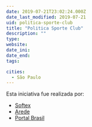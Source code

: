 ```yaml
---
date: 2019-07-21T23:02:24.000Z
date_last_modified: 2019-07-21
uid: politica-sporte-club
title: "Politica Sporte Club"
description: ""
type: 
website: 
date_ini: 
date_end: 
tags:

cities: 
  - São Paulo
---
```


Esta iniciativa fue realizada por:

- [Softex](/organizaciones/softex)
- [Arede](/organizaciones/arede)
- [Portal Brasil](/organizaciones/portal-brasil)
